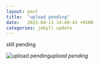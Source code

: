 ```yaml
---
layout: post
title:  "upload pending"
date:   2023-04-11 14:49:42 +0100
categories: jekyll update
---
```


still pending






![upload pending]()*upload pending*&nbsp;



[jekyll-docs]: https://jekyllrb.com/docs/home
[jekyll-gh]:   https://github.com/jekyll/jekyll
[jekyll-talk]: https://talk.jekyllrb.com/


